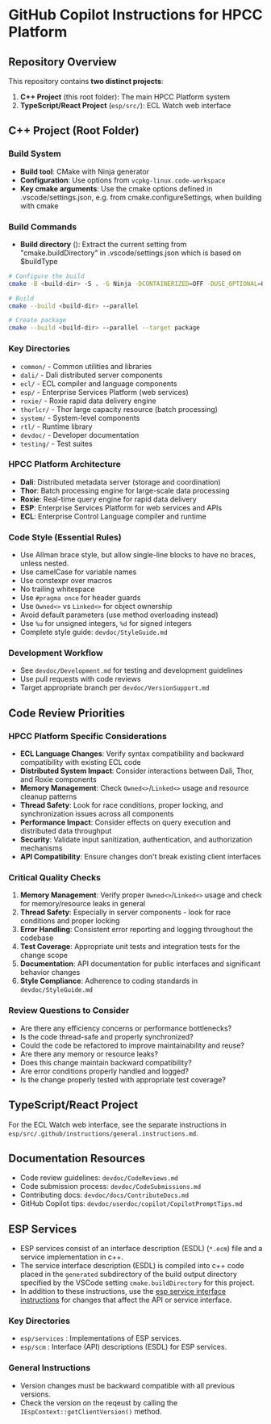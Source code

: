 # GitHub Copilot Instructions for HPCC Platform

## Repository Overview

This repository contains **two distinct projects**:

1. **C++ Project** (this root folder): The main HPCC Platform system
2. **TypeScript/React Project** (`esp/src/`): ECL Watch web interface

## C++ Project (Root Folder)

### Build System
- **Build tool**: CMake with Ninja generator
- **Configuration**: Use options from `vcpkg-linux.code-workspace`
- **Key cmake arguments**: Use the cmake options defined in .vscode/settings.json, e.g. from cmake.configureSettings, when building with cmake

### Build Commands
- **Build directory** (<build-dir>): Extract the current setting from "cmake.buildDirectory" in .vscode/settings.json which is based on $buildType
```bash
# Configure the build
cmake -B <build-dir> -S . -G Ninja -DCONTAINERIZED=OFF -DUSE_OPTIONAL=OFF -DUSE_CPPUNIT=ON -DINCLUDE_PLUGINS=ON -DSUPPRESS_V8EMBED=ON -DSUPPRESS_REMBED=ON -DCMAKE_BUILD_TYPE=Debug

# Build
cmake --build <build-dir> --parallel

# Create package
cmake --build <build-dir> --parallel --target package
```

### Key Directories
- `common/` - Common utilities and libraries
- `dali/` - Dali distributed server components
- `ecl/` - ECL compiler and language components
- `esp/` - Enterprise Services Platform (web services)
- `roxie/` - Roxie rapid data delivery engine
- `thorlcr/` - Thor large capacity resource (batch processing)
- `system/` - System-level components
- `rtl/` - Runtime library
- `devdoc/` - Developer documentation
- `testing/` - Test suites

### HPCC Platform Architecture
- **Dali**: Distributed metadata server (storage and coordination)
- **Thor**: Batch processing engine for large-scale data processing
- **Roxie**: Real-time query engine for rapid data delivery
- **ESP**: Enterprise Services Platform for web services and APIs
- **ECL**: Enterprise Control Language compiler and runtime

### Code Style (Essential Rules)
- Use Allman brace style, but allow single-line blocks to have no braces, unless nested.
- Use camelCase for variable names
- Use constexpr over macros
- No trailing whitespace
- Use `#pragma once` for header guards
- Use `Owned<>` vs `Linked<>` for object ownership
- Avoid default parameters (use method overloading instead)
- Use `%u` for unsigned integers, `%d` for signed integers
- Complete style guide: `devdoc/StyleGuide.md`

### Development Workflow
- See `devdoc/Development.md` for testing and development guidelines
- Use pull requests with code reviews
- Target appropriate branch per `devdoc/VersionSupport.md`

## Code Review Priorities

### HPCC Platform Specific Considerations
- **ECL Language Changes**: Verify syntax compatibility and backward compatibility with existing ECL code
- **Distributed System Impact**: Consider interactions between Dali, Thor, and Roxie components
- **Memory Management**: Check `Owned<>`/`Linked<>` usage and resource cleanup patterns
- **Thread Safety**: Look for race conditions, proper locking, and synchronization issues across all components
- **Performance Impact**: Consider effects on query execution and distributed data throughput
- **Security**: Validate input sanitization, authentication, and authorization mechanisms
- **API Compatibility**: Ensure changes don't break existing client interfaces

### Critical Quality Checks
1. **Memory Management**: Verify proper `Owned<>`/`Linked<>` usage and check for memory/resource leaks in general
2. **Thread Safety**: Especially in server components - look for race conditions and proper locking
3. **Error Handling**: Consistent error reporting and logging throughout the codebase
4. **Test Coverage**: Appropriate unit tests and integration tests for the change scope
5. **Documentation**: API documentation for public interfaces and significant behavior changes
6. **Style Compliance**: Adherence to coding standards in `devdoc/StyleGuide.md`

### Review Questions to Consider
- Are there any efficiency concerns or performance bottlenecks?
- Is the code thread-safe and properly synchronized?
- Could the code be refactored to improve maintainability and reuse?
- Are there any memory or resource leaks?
- Does this change maintain backward compatibility?
- Are error conditions properly handled and logged?
- Is the change properly tested with appropriate test coverage?

## TypeScript/React Project

For the ECL Watch web interface, see the separate instructions in `esp/src/.github/instructions/general.instructions.md`.

## Documentation Resources
- Code review guidelines: `devdoc/CodeReviews.md`
- Code submission process: `devdoc/CodeSubmissions.md`
- Contributing docs: `devdoc/docs/ContributeDocs.md`
- GitHub Copilot tips: `devdoc/userdoc/copilot/CopilotPromptTips.md`

## ESP Services

- ESP services consist of an interface description (ESDL) (`*.ecm`) file and a service implementation in c++.
- The service interface description (ESDL) is compiled into c++ code placed in the `generated` subdirectory of the build output directory specified by the VSCode setting `cmake.buildDirectory` for this project.
- In addition to these instructions, use the [esp service interface instructions](.github/instructions/esp-service-interface.instructions.md) for changes that affect the API or service interface.

### Key Directories

- `esp/services` : Implementations of ESP services.
- `esp/scm` : Interface (API) descriptions (ESDL) for ESP services.

### General Instructions

- Version changes must be backward compatible with all previous versions.
- Check the version on the reqeust by calling the `IEspContext::getClientVersion()` method.
